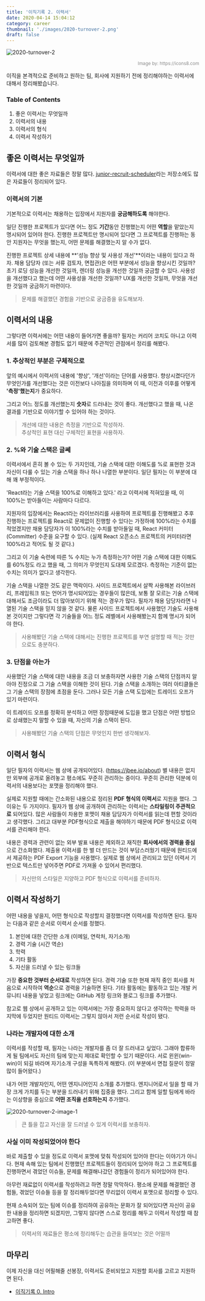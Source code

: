 ```yaml
---
title: '이직기록 2. 이력서'
date: 2020-04-14 15:04:12
category: career
thumbnail: './images/2020-turnover-2.png'
draft: false
---
```


![2020-turnover-2](./images/2020-turnover-2.png)

<div style="opacity: 0.5" align="right">
    <sup>Image by: <a>https://icons8.com</a></sup>
</div>

이직을 본격적으로 준비하고 원하는 팀, 회사에 지원하기 전에 정리해야하는 이력서에 대해서 정리해봤습니다.

### Table of Contents

1. 좋은 이력서는 무엇일까
2. 이력서의 내용
3. 이력서의 형식
4. 이력서 작성하기

## 좋은 이력서는 무엇일까

이력서에 대한 좋은 자료들은 정말 많다. [junior-recruit-scheduler](https://github.com/jojoldu/junior-recruit-scheduler#%EC%9D%B4%EB%A0%A5%EC%84%9C--%ED%8F%AC%ED%8A%B8%ED%8F%B4%EB%A6%AC%EC%98%A4-%EC%9E%91%EC%84%B1%EB%B2%95)라는 저장소에도 많은 자료들이 정리되어 있다.

### 이력서의 기본

기본적으로 이력서는 채용하는 입장에서 지원자를 **궁금해하도록** 해야한다.

일단 진행한 프로젝트가 있다면 어느 정도 **기간**동안 진행했는지 어떤 **역할**을 맡았는지 명시되어 있어야 한다. 진행한 프로젝트만 명시되어 있다면 그 프로젝트를 진행하는 동안 지원자는 무엇을 했는지, 어떤 문제를 해결했는지 알 수가 없다.

진행한 프로젝트 상세 내용에 **'성능 향상 및 사용성 개선'**이라는 내용이 있다고 하자. 채용 담당자 (또는 서류 검토자, 면접관)은 어떤 부분에서 성능을 향상시킨 것일까? 초기 로딩 성능을 개선한 것일까, 렌더링 성능을 개선한 것일까 궁금할 수 있다. 사용성을 개선했다고 했는데 어떤 사용성을 개선한 것일까? UX를 개선한 것일까, 무엇을 개선한 것일까 궁금하기 마련이다.

> 문제를 해결했던 경험을 기반으로 궁금증을 유도해보자.

## 이력서의 내용

그렇다면 이력서에는 어떤 내용이 들어가면 좋을까? 필자는 커리어 코치도 아니고 이력서를 많이 검토해본 경험도 없기 때문에 주관적인 관점에서 정리를 해봤다.

### 1. 추상적인 부분은 구체적으로

앞의 예시에서 이력서의 내용에 '향상', '개선'이라는 단어를 사용했다. 향상시켰다던가 무엇인가를 개선했다는 것은 이전보다 나아짐을 의미하며 이 때, 이전과 이후를 어떻게 **'측정'했는지**가 중요하다.

그리고 어느 정도를 개선했는지 **숫자**로 드러내는 것이 좋다. 개선했다고 했을 때, 나온 결과를 기반으로 이야기할 수 있어야 하는 것이다.

> 개선에 대한 내용은 측정을 기반으로 작성하자. <br /> 추상적인 표현 대신 구체적인 표현을 사용하자.

### 2. %와 기술 스택은 글쎄

이력서에서 흔히 볼 수 있는 두 가지인데, 기술 스택에 대한 이해도를 %로 표현한 것과 자신이 다룰 수 있는 기술 스택을 하나 하나 나열한 부분이다. 일단 필자는 이 부분에 대해 꽤 부정적이다.

'React라는 기술 스택을 100%로 이해하고 있다.' 라고 이력서에 적혀있을 때, 이 100%는 받아들이는 사람마다 다르다.

지원자의 입장에서는 React라는 라이브러리를 사용하여 프로젝트를 진행해봤고 추후 진행하는 프로젝트를 React로 문제없이 진행할 수 있다는 가정하에 100%라는 수치를 적었겠지만 채용 담당자가 이 100%라는 수치를 받아들일 때, React 커미터 (Committer) 수준을 요구할 수 있다. (실제 React 오픈소스 프로젝트의 커미터라면 100%라고 적어도 될 것 같다.)

그리고 이 기술 숙련에 따른 % 수치는 누가 측정하는가? 어떤 기술 스택에 대한 이해도를 60%정도 라고 했을 때, 그 의미가 무엇인지 도대체 모르겠다. 측정하는 기준이 없는 수치는 의미가 없다고 생각한다.

기술 스택을 나열한 것도 같은 맥락이다. 사이드 프로젝트에서 살짝 사용해본 라이브러리, 프레임워크 또는 언어가 명시되어있는 경우들이 많은데, 보통 잘 모르는 기술 스택에 대해서도 조금이라도 더 많아보이기 위해 적는 경우가 많다. 필자가 채용 담당자라면 나열된 기술 스택을 믿지 않을 것 같다. 물론 사이드 프로젝트에서 사용했던 기술도 사용해본 것이지만 그렇다면 각 기술들을 어느 정도 레벨에서 사용해봤는지 함께 명시가 되어야 한다.

> 사용해봤던 기술 스택에 대해서는 진행한 프로젝트를 부연 설명할 때 적는 것만으로도 충분하다.

### 3. 단점을 아는가

사용했던 기술 스택에 대한 내용을 조금 더 보충하자면 사용한 기술 스택의 단점까지 알아야 진정으로 그 기술 스택을 이해한 것이 된다. 기술 스택을 소개하는 여러 아티클들은 그 기술 스택의 장점에 초점을 둔다. 그러나 모든 기술 스택 도입에는 트레이드 오프가 있기 마련이다.

이 트레이드 오프를 정확히 분석하고 어떤 장점때문에 도입을 했고 단점은 어떤 방법으로 상쇄했는지 말할 수 있을 때, 자신의 기술 스택이 된다.

> 사용해봤던 기술 스택의 단점은 무엇인지 한번 생각해보자.

## 이력서 형식

일단 필자의 이력서는 웹 상에 공개되어있다. (<https://jbee.io/about>) 별 내용은 없지만 외부에 공개로 올려놓고 평소에도 꾸준히 관리하는 중이다. 꾸준히 관리한 덕분에 이력서의 내용보다는 포맷을 정리해야 했다.

실제로 지원할 때에는 간소화된 내용으로 정리된 **PDF 형식의 이력서**로 지원을 했다. 그 이유는 두 가지이다. 필자가 웹 상에 공개하여 관리하는 이력서는 **스타일링이 주관적으로** 되어있다. 많은 사람들이 차용한 포맷이 채용 담당자가 이력서를 읽는데 편할 것이라고 생각했다. 그리고 대부분 PDF형식으로 제출을 해야하기 때문에 PDF 형식으로 이력서를 관리해야 한다.

내용은 경력과 관련이 없는 외부 발표 내용은 제외하고 재직한 **회사에서의 경력을 중심**으로 간소화했다. 제출용 이력서를 한 벌 더 만드는 것이 부담스러웠기 때문에 원티드에서 제공하는 PDF Export 기능을 사용했다. 실제로 웹 상에서 관리되고 있던 이력서 기반으로 텍스트만 넣어주면 PDF로 가져올 수 있어서 편리했다.

> 자신만의 스타일은 지양하고 PDF 형식으로 이력서를 준비하자.

## 이력서 작성하기

어떤 내용을 넣을지, 어떤 형식으로 작성할지 결정했다면 이력서를 작성하면 된다. 필자는 다음과 같은 순서로 이력서 순서를 정했다.

1. 본인에 대한 간단한 소개 (이메일, 연락처, 자기소개)
2. 경력 기술 (시간 역순)
3. 학력
4. 기타 활동
5. 자신을 드러낼 수 있는 링크들

가장 **중요한 것부터 순서대로** 작성하면 된다. 경력 기술 또한 현재 재직 중인 회사를 처음으로 시작하여 **역순**으로 경력을 기술하면 된다. 기타 활동에는 활동하고 있는 개발 커뮤니티 내용을 넣었고 링크에는 GitHub 계정 링크와 블로그 링크를 추가했다.

참고로 웹 상에서 공개하고 있는 이력서에는 가장 중요하지 않다고 생각하는 학력을 마지막에 두었지만 원티드 이력서는 그렇지 않아서 저런 순서로 작성이 됐다.

### 나라는 개발자에 대한 소개

이력서를 작성할 때, 필자는 나라는 개발자를 좀 더 잘 드러내고 싶었다. 그래야 합류하게 될 팀에서도 자신의 팀에 맞는지 제대로 확인할 수 있기 때문이다. 서로 윈윈(win-win)이 되길 바라며 자기소개 구성을 독특하게 해봤다. (이 부분에서 면접 질문이 정말 많이 들어왔다.)

내가 어떤 개발자인지, 어떤 엔지니어인지 소개를 추가했다. 엔지니어로서 일을 할 때 가장 크게 가치를 두는 부분을 드러내기 위해 집중을 했다. 그리고 함께 일할 팀에게 바라는 이상향을 중심으로 **어떤 조직을 선호하는지** 추가했다.

![2020-turnover-2-image-1](./images/2020-turnover-2-image-1.png)

> 큰 틀을 잡고 자신을 잘 드러낼 수 있게 이력서를 보충하자.

### 사실 이미 작성되었어야 한다

바로 제출할 수 있을 정도로 이력서 포맷에 맞춰 작성되어 있어야 한다는 이야기가 아니다. 현재 속해 있는 팀에서 진행했던 프로젝트들이 정리되어 있어야 하고 그 프로젝트를 진행하면서 겪었던 이슈들, 문제를 해결해나갔던 경험들이 정리가 되어있어야 한다.

아무런 재료없이 이력서를 작성하려고 하면 정말 막막하다. 평소에 문제를 해결했던 경험들, 겪었던 이슈들 등을 잘 정리해두었다면 무리없이 이력서 포맷으로 정리할 수 있다.

현재 소속되어 있는 팀에 이슈를 정리하여 공유하는 문화가 잘 되어있다면 자신이 공유한 내용을 정리하면 되겠지만, 그렇지 않다면 스스로 정리를 해두고 이력서 작성할 때 참고하면 좋다.

> 이력서의 재료들은 평소에 정리해두는 습관을 들여보는 것은 어떨까

## 마무리

이제 자신을 대신 어필해줄 선봉장, 이력서도 준비되었고 지원할 회사를 고르고 지원하면 된다.

- [이직기록 0. Intro](https://www.jbee.io/articles/career/%EC%9D%B4%EC%A7%81%EA%B8%B0%EB%A1%9D%200.%20Intro)